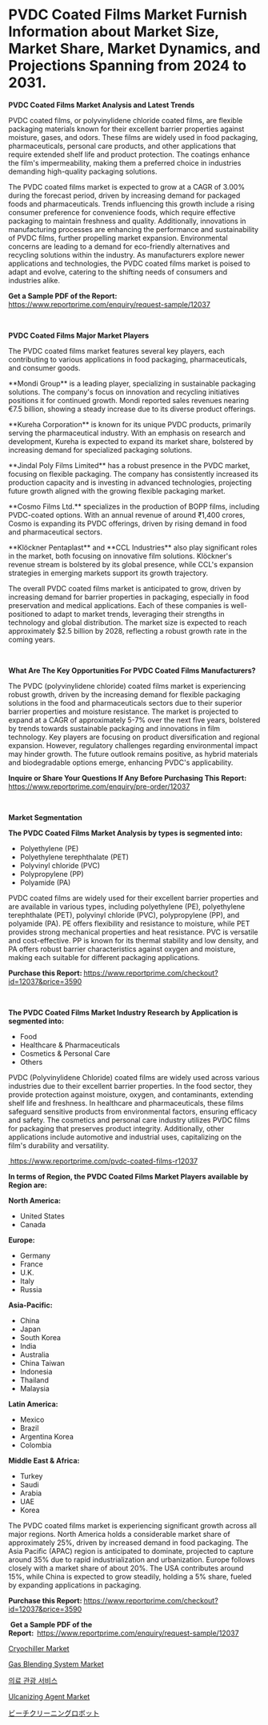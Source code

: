 <p><h1>PVDC Coated Films Market Furnish Information about Market Size, Market Share, Market Dynamics, and Projections Spanning from 2024 to 2031.</h1></p><p><strong>PVDC Coated Films Market Analysis and Latest Trends</strong></p>
<p><p>PVDC coated films, or polyvinylidene chloride coated films, are flexible packaging materials known for their excellent barrier properties against moisture, gases, and odors. These films are widely used in food packaging, pharmaceuticals, personal care products, and other applications that require extended shelf life and product protection. The coatings enhance the film's impermeability, making them a preferred choice in industries demanding high-quality packaging solutions.</p><p>The PVDC coated films market is expected to grow at a CAGR of 3.00% during the forecast period, driven by increasing demand for packaged foods and pharmaceuticals. Trends influencing this growth include a rising consumer preference for convenience foods, which require effective packaging to maintain freshness and quality. Additionally, innovations in manufacturing processes are enhancing the performance and sustainability of PVDC films, further propelling market expansion. Environmental concerns are leading to a demand for eco-friendly alternatives and recycling solutions within the industry. As manufacturers explore newer applications and technologies, the PVDC coated films market is poised to adapt and evolve, catering to the shifting needs of consumers and industries alike.</p></p>
<p><strong>Get a Sample PDF of the Report:&nbsp;</strong> <a href="https://www.reportprime.com/enquiry/request-sample/12037">https://www.reportprime.com/enquiry/request-sample/12037</a></p>
<p>&nbsp;</p>
<p><strong>PVDC Coated Films Major Market Players</strong></p>
<p><p>The PVDC coated films market features several key players, each contributing to various applications in food packaging, pharmaceuticals, and consumer goods. </p><p>**Mondi Group** is a leading player, specializing in sustainable packaging solutions. The company's focus on innovation and recycling initiatives positions it for continued growth. Mondi reported sales revenues nearing €7.5 billion, showing a steady increase due to its diverse product offerings.</p><p>**Kureha Corporation** is known for its unique PVDC products, primarily serving the pharmaceutical industry. With an emphasis on research and development, Kureha is expected to expand its market share, bolstered by increasing demand for specialized packaging solutions.</p><p>**Jindal Poly Films Limited** has a robust presence in the PVDC market, focusing on flexible packaging. The company has consistently increased its production capacity and is investing in advanced technologies, projecting future growth aligned with the growing flexible packaging market.</p><p>**Cosmo Films Ltd.** specializes in the production of BOPP films, including PVDC-coated options. With an annual revenue of around ₹1,400 crores, Cosmo is expanding its PVDC offerings, driven by rising demand in food and pharmaceutical sectors.</p><p>**Klöckner Pentaplast** and **CCL Industries** also play significant roles in the market, both focusing on innovative film solutions. Klöckner's revenue stream is bolstered by its global presence, while CCL's expansion strategies in emerging markets support its growth trajectory.</p><p>The overall PVDC coated films market is anticipated to grow, driven by increasing demand for barrier properties in packaging, especially in food preservation and medical applications. Each of these companies is well-positioned to adapt to market trends, leveraging their strengths in technology and global distribution. The market size is expected to reach approximately $2.5 billion by 2028, reflecting a robust growth rate in the coming years.</p></p>
<p>&nbsp;</p>
<p><strong>What Are The Key Opportunities For PVDC Coated Films Manufacturers?</strong></p>
<p><p>The PVDC (polyvinylidene chloride) coated films market is experiencing robust growth, driven by the increasing demand for flexible packaging solutions in the food and pharmaceuticals sectors due to their superior barrier properties and moisture resistance. The market is projected to expand at a CAGR of approximately 5-7% over the next five years, bolstered by trends towards sustainable packaging and innovations in film technology. Key players are focusing on product diversification and regional expansion. However, regulatory challenges regarding environmental impact may hinder growth. The future outlook remains positive, as hybrid materials and biodegradable options emerge, enhancing PVDC's applicability.</p></p>
<p><strong>Inquire or Share Your Questions If Any Before Purchasing This Report:</strong> <a href="https://www.reportprime.com/enquiry/pre-order/12037">https://www.reportprime.com/enquiry/pre-order/12037</a></p>
<p>&nbsp;</p>
<p><strong>Market Segmentation</strong></p>
<p><strong>The PVDC Coated Films Market Analysis by types is segmented into:</strong></p>
<p><ul><li>Polyethylene (PE)</li><li>Polyethylene terephthalate (PET)</li><li>Polyvinyl chloride (PVC)</li><li>Polypropylene (PP)</li><li>Polyamide (PA)</li></ul></p>
<p><p>PVDC coated films are widely used for their excellent barrier properties and are available in various types, including polyethylene (PE), polyethylene terephthalate (PET), polyvinyl chloride (PVC), polypropylene (PP), and polyamide (PA). PE offers flexibility and resistance to moisture, while PET provides strong mechanical properties and heat resistance. PVC is versatile and cost-effective. PP is known for its thermal stability and low density, and PA offers robust barrier characteristics against oxygen and moisture, making each suitable for different packaging applications.</p></p>
<p><strong>Purchase this Report:&nbsp;</strong><a href="https://www.reportprime.com/checkout?id=12037&price=3590">https://www.reportprime.com/checkout?id=12037&price=3590</a></p>
<p>&nbsp;</p>
<p><strong>The PVDC Coated Films Market Industry Research by Application is segmented into:</strong></p>
<p><ul><li>Food</li><li>Healthcare & Pharmaceuticals</li><li>Cosmetics & Personal Care</li><li>Others</li></ul></p>
<p><p>PVDC (Polyvinylidene Chloride) coated films are widely used across various industries due to their excellent barrier properties. In the food sector, they provide protection against moisture, oxygen, and contaminants, extending shelf life and freshness. In healthcare and pharmaceuticals, these films safeguard sensitive products from environmental factors, ensuring efficacy and safety. The cosmetics and personal care industry utilizes PVDC films for packaging that preserves product integrity. Additionally, other applications include automotive and industrial uses, capitalizing on the film's durability and versatility.</p></p>
<p><a href="https://www.reportprime.com/pvdc-coated-films-r12037">&nbsp;https://www.reportprime.com/pvdc-coated-films-r12037</a></p>
<p><strong>In terms of Region, the PVDC Coated Films Market Players available by Region are:</strong></p>
<p>
    <p> <strong> North America: </strong>
        <ul>
            <li>United States</li>
            <li>Canada</li>
        </ul>
        </p> 
    <p> <strong> Europe: </strong>
        <ul>
            <li>Germany</li>
            <li>France</li>
            <li>U.K.</li>
            <li>Italy</li>
            <li>Russia</li>
        </ul>
        </p> 
    <p> <strong> Asia-Pacific: </strong>
        <ul>
            <li>China</li>
            <li>Japan</li>
            <li>South Korea</li>
            <li>India</li>
            <li>Australia</li>
            <li>China Taiwan</li>
            <li>Indonesia</li>
            <li>Thailand</li>
            <li>Malaysia</li>
        </ul>
        </p> 
    <p> <strong> Latin America: </strong>
        <ul>
            <li>Mexico</li>
            <li>Brazil</li>
            <li>Argentina Korea</li>
            <li>Colombia</li>
        </ul>
        </p> 
    <p> <strong> Middle East & Africa: </strong>
        <ul>
            <li>Turkey</li>
            <li>Saudi</li>
            <li>Arabia</li>
            <li>UAE</li>
            <li>Korea</li>
        </ul>
    </p>
    </p>
<p><p>The PVDC coated films market is experiencing significant growth across all major regions. North America holds a considerable market share of approximately 25%, driven by increased demand in food packaging. The Asia Pacific (APAC) region is anticipated to dominate, projected to capture around 35% due to rapid industrialization and urbanization. Europe follows closely with a market share of about 20%. The USA contributes around 15%, while China is expected to grow steadily, holding a 5% share, fueled by expanding applications in packaging.</p></p>
<p><strong>Purchase this Report: </strong><a href="https://www.reportprime.com/checkout?id=12037&price=3590">https://www.reportprime.com/checkout?id=12037&price=3590</a></p>
<p>&nbsp;<strong>Get a Sample PDF of the Report:&nbsp;&nbsp;</strong><a href="https://www.reportprime.com/enquiry/request-sample/12037">https://www.reportprime.com/enquiry/request-sample/12037</a></p>
<p><strong></strong></p>
<p><p><a href="https://medium.com/@merlrolfson/cryochiller-market-size-share-analysis-growth-trends-forecast-2024-2031-f5a27729ff8f">Cryochiller Market</a></p><p><a href="https://medium.com/@merlrolfson/gas-blending-system-market-size-share-trends-analysis-report-by-end-use-f174d3b0237a">Gas Blending System Market</a></p><p><a href="https://medium.com/@jordymiller25/%EA%B8%80%EB%A1%9C%EB%B2%8C-%EC%8B%9C%EC%9E%A5-%EB%8F%99%ED%96%A5-2024%EB%85%84%EB%B6%80%ED%84%B0-2031%EB%85%84%EA%B9%8C%EC%A7%80%EC%9D%98-%EC%9D%98%EB%A3%8C-%EA%B4%80%EA%B4%91-%EC%84%9C%EB%B9%84%EC%8A%A4-%EC%8B%9C%EC%9E%A5-%EC%98%88%EC%B8%A1-%EB%B0%8F-%EC%84%B1%EC%9E%A5-%EB%B6%84%EC%84%9D-752188997fc3">의료 관광 서비스</a></p><p><a href="https://issuu.com/reportprime-2/docs/ulcanizing-agent-market-size-2030.p_7ae0c73b3345ae">Ulcanizing Agent Market</a></p><p><a href="https://medium.com/@hornbakerbarbara/%E3%83%93%E3%83%BC%E3%83%81%E6%B8%85%E6%8E%83%E3%83%AD%E3%83%9C%E3%83%83%E3%83%88%E5%B8%82%E5%A0%B4%E3%81%AE%E3%83%8A%E3%83%93%E3%82%B2%E3%83%BC%E3%82%B7%E3%83%A7%E3%83%B3-2024%E5%B9%B4%E3%81%8B%E3%82%892031%E5%B9%B4%E3%81%BE%E3%81%A7%E3%81%AE%E5%B0%82%E9%96%80%E5%AE%B6%E5%88%86%E6%9E%90%E3%81%A8%E5%B8%82%E5%A0%B4%E4%BA%88%E6%B8%AC-398132e0f7dd">ビーチクリーニングロボット</a></p></p>